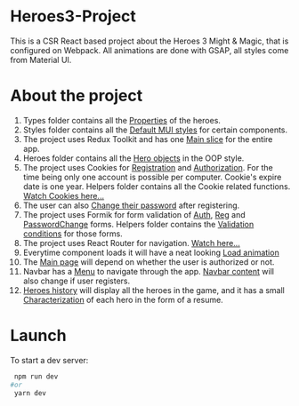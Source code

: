 # Heroes3-Project
This is a CSR React based project about the Heroes 3 Might & Magic, that is configured on Webpack. All animations are done with GSAP, all styles come from Material UI.



# About the project
1) Types folder contains all the [Properties](https://github.com/AfterAlabama/Heroes3-Project/tree/master/src/types/Enums) of the heroes. 
2) Styles folder contains all the [Default MUI styles](https://github.com/AfterAlabama/Heroes3-Project/tree/master/src/styles) for certain components.
3) The project uses Redux Toolkit and has one [Main slice](https://github.com/AfterAlabama/Heroes3-Project/blob/master/src/store/Reducers/MainSlice.ts) for the entire app. 
4) Heroes folder contains all the [Hero objects](https://github.com/AfterAlabama/Heroes3-Project/tree/master/src/heroes) in the OOP style. 
5) The project uses Cookies for [Registration](https://github.com/AfterAlabama/Heroes3-Project/tree/master/src/components/Form/RegisterForm) and [Authorization](https://github.com/AfterAlabama/Heroes3-Project/tree/master/src/components/Form/AuthForm). For the time being only one account is possible per computer. Cookie's expire date is one year. Helpers folder contains all the Cookie related functions. [Watch Cookies here...](https://github.com/AfterAlabama/Heroes3-Project/tree/master/src/helpers/Cookie)
6) The user can also [Change their password](https://github.com/AfterAlabama/Heroes3-Project/tree/master/src/components/Form/PasswordChangeForm) after registering.
7) The project uses Formik for form validation of [Auth](https://github.com/AfterAlabama/Heroes3-Project/blob/master/src/components/Form/AuthForm/AuthFormCard.tsx), [Reg](https://github.com/AfterAlabama/Heroes3-Project/blob/master/src/components/Form/RegisterForm/RegisterFormCard.tsx) and [PasswordChange](https://github.com/AfterAlabama/Heroes3-Project/blob/master/src/components/Form/PasswordChangeForm/PasswordChangeFormCard.tsx) forms. Helpers folder contains the [Validation conditions](https://github.com/AfterAlabama/Heroes3-Project/tree/master/src/helpers/FormValidation) for those forms. 
8) The project uses React Router for navigation. [Watch here...](https://github.com/AfterAlabama/Heroes3-Project/blob/master/src/components/AppRouter/AppRouter.tsx)
9) Everytime component loads it will have a neat looking [Load animation](https://github.com/AfterAlabama/Heroes3-Project/blob/master/src/components/Common/IsLoading/IsLoading.tsx)
10) The [Main page](https://github.com/AfterAlabama/Heroes3-Project/tree/master/src/components/MainPage) will depend on whether the user is authorized or not.
11) Navbar has a [Menu](https://github.com/AfterAlabama/Heroes3-Project/blob/master/src/components/Navbar/NavbarMenu.tsx) to navigate through the app. [Navbar content](https://github.com/AfterAlabama/Heroes3-Project/blob/master/src/components/Navbar/NavbarLogin.tsx) will also change if user registers.
12) [Heroes history](https://github.com/AfterAlabama/Heroes3-Project/blob/master/src/components/HeroesHistory/HeroesHistoryMenu/HistoryMenu.tsx) will display all the heroes in the game, and it has a small [Characterization](https://github.com/AfterAlabama/Heroes3-Project/blob/master/src/components/HeroesHistory/HeroesComponent/HeroComponent.tsx) of each hero in the form of a resume.


# Launch

To start a dev server:
```bash
 npm run dev
#or
 yarn dev
```
